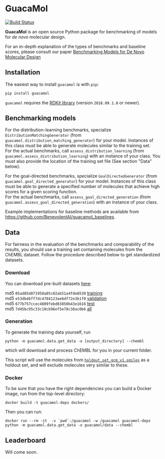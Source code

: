 # GuacaMol

[![Build Status](https://travis-ci.com/benevolentAI/guacamol.svg?branch=master)](https://travis-ci.com/benevolentAI/guacamol)

**GuacaMol** is an open source Python package for benchmarking of models for 
*de novo* molecular design.

For an in-depth explanation of the types of benchmarks and baseline scores,
please consult our paper 
[Benchmarking Models for De Novo Molecular Design](https://arxiv.org/abs/1811.09621)

## Installation

The easiest way to install `guacamol` is with `pip`:
```bash
pip install guacamol
```

`guacamol` requires the [RDKit library](http://rdkit.org/) (version `2018.09.1.0` or newer).


## Benchmarking models

For the distribution-learning benchmarks, specialize `DistributionMatchingGenerator` 
(from `guacamol.distribution_matching_generator`) for your model. 
Instances of this class must be able to generate molecules similar to the training set.  
For the actual benchmarks, call `assess_distribution_learning` 
(from `guacamol.assess_distribution_learning`) with an instance of your class. 
You must also provide the location of the training set file (See section "Data" below).

For the goal-directed benchmarks, specialize `GoalDirectedGenerator` 
(from `guacamol.goal_directed_generator`) for your model. 
Instances of this class must be able to generate a specified number of molecules 
that achieve high scores for a given scoring function.  
For the actual benchmarks, call `assess_goal_directed_generation` 
(from `guacamol.assess_goal_directed_generation`) with an instance of your class. 

Example implementations for baseline methods are available from https://github.com/BenevolentAI/guacamol_baselines.


## Data

For fairness in the evaluation of the benchmarks and comparability of the results, 
you should use a training set containing molecules from the ChEMBL dataset.
Follow the procedure described below to get standardized datasets.


### Download

You can download pre-built datasets [here](https://figshare.com/projects/GuacaMol/56639):

md5 `05ad85d871958a05c02ab51a4fde8530` [training](https://ndownloader.figshare.com/files/13612760 )  
md5 `e53db4bff7dc4784123ae6df72e3b1f0` [validation](https://ndownloader.figshare.com/files/13612766)  
md5 `677b757ccec4809febd83850b43e1616` [test](https://ndownloader.figshare.com/files/13612757)  
md5 `7d45bc95c33c10cb96ef5e78c38ac0b6` [all](https://ndownloader.figshare.com/files/13612745)  


### Generation

To generate the training data yourself, run 
```
python -m guacamol.data.get_data -o [output_directory] --chembl
```
which will download and process ChEMBL for you in your current folder.

This script will use the molecules from 
[`holdout_set_gcm_v1.smiles`](https://github.com/BenevolentAI/guacamol/blob/master/guacamol/data/holdout_set_gcm_v1.smiles)
as a holdout set, and will exclude molecules very similar to these.


### Docker

To be sure that you have the right dependencies you can build a Docker image, run from the top-level directory:
```
docker build -t guacamol-deps dockers/
```
Then you can run:
```
docker run --rm -it  -v `pwd`:/guacamol -w /guacamol guacamol-deps python -m guacamol.data.get_data -o guacamol/data --chembl
```


## Leaderboard

Will come soon.
